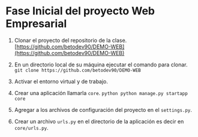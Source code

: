 # Fase Inicial del proyecto Web Empresarial

1. Clonar el proyecto del repositorio de la clase. [https://github.com/betodev90/DEMO-WEB](https://github.com/betodev90/DEMO-WEB)

2. En un directorio local de su máquina ejecutar el comando para clonar.
    `git clone https://github.com/betodev90/DEMO-WEB`

3. Activar el entorno virtual y de trabajo.

4. Crear una aplicación llamarla `core`.
    `python
        python manage.py startapp core
    `
5. Agregar a los archivos de configuración del proyecto en el `settings.py`.

6. Crear un archivo `urls.py` en el directorio de la aplicación es decir en `core/urls.py`.